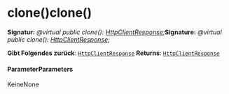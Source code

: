 # <a name="clone"></a><span data-ttu-id="164b4-101">clone()</span><span class="sxs-lookup"><span data-stu-id="164b4-101">clone()</span></span>






<span data-ttu-id="164b4-102">**Signatur:** _@virtual public clone(): [HttpClientResponse](../sp-http/httpclientresponse.md);_</span><span class="sxs-lookup"><span data-stu-id="164b4-102">**Signature:** _@virtual public clone(): [HttpClientResponse](../sp-http/httpclientresponse.md);_</span></span>

<span data-ttu-id="164b4-103">**Gibt Folgendes zurück**: [`HttpClientResponse`](../sp-http/httpclientresponse.md) </span><span class="sxs-lookup"><span data-stu-id="164b4-103">**Returns**: [`HttpClientResponse`](../sp-http/httpclientresponse.md)</span></span>





#### <a name="parameters"></a><span data-ttu-id="164b4-104">Parameter</span><span class="sxs-lookup"><span data-stu-id="164b4-104">Parameters</span></span>
<span data-ttu-id="164b4-105">Keine</span><span class="sxs-lookup"><span data-stu-id="164b4-105">None</span></span>


